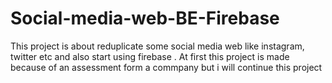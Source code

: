 # Social-media-web-BE-Firebase
This project is about reduplicate some social media web like instagram, twitter etc and also start using firebase . At first this project is made because of an assessment form a commpany but i will continue this project
